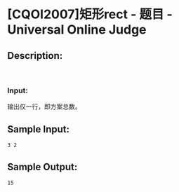 # [CQOI2007]矩形rect - 题目 - Universal Online Judge

## Description: 

 

### Input: 

输出仅一行，即方案总数。


## Sample Input: 
```
3 2

```

## Sample Output: 
```
15
```
